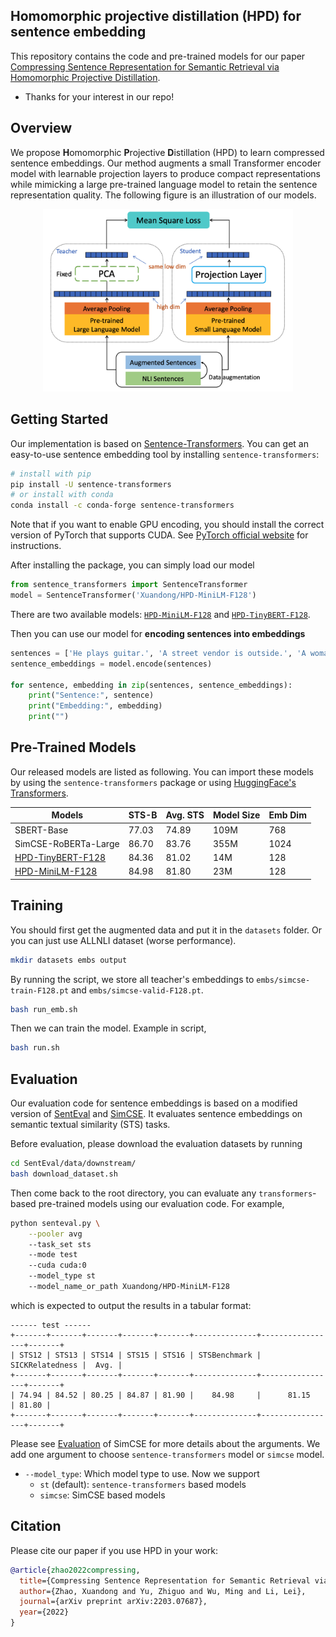 ## Homomorphic projective distillation (HPD) for sentence embedding

This repository contains the code and pre-trained models for our paper [Compressing Sentence Representation for Semantic Retrieval via Homomorphic Projective Distillation](https://arxiv.org/abs/2203.07687).

* Thanks for your interest in our repo!


## Overview

We propose **H**omomorphic **P**rojective **D**istillation (HPD) to learn compressed sentence embeddings. Our method augments a small Transformer encoder model with learnable projection layers to produce compact representations while mimicking a large pre-trained language model to retain the sentence representation quality. The following figure is an illustration of our models.

<div style="text-align: center"><img src="figure/model.png" width="400"></div>


## Getting Started

Our implementation is based on [Sentence-Transformers](https://github.com/UKPLab/sentence-transformers). You can get an easy-to-use sentence embedding tool by installing `sentence-transformers`:

```bash
# install with pip
pip install -U sentence-transformers
# or install with conda
conda install -c conda-forge sentence-transformers
```

Note that if you want to enable GPU encoding, you should install the correct version of PyTorch that supports CUDA. See [PyTorch official website](https://pytorch.org) for instructions.

After installing the package, you can simply load our model
```python
from sentence_transformers import SentenceTransformer
model = SentenceTransformer('Xuandong/HPD-MiniLM-F128')
```

There are two available models: [`HPD-MiniLM-F128`](https://huggingface.co/Xuandong/HPD-MiniLM-F128) and [`HPD-TinyBERT-F128`](https://huggingface.co/Xuandong/HPD-TinyBERT-F128).

Then you can use our model for **encoding sentences into embeddings**
```python
sentences = ['He plays guitar.', 'A street vendor is outside.', 'A woman is reading.']
sentence_embeddings = model.encode(sentences)

for sentence, embedding in zip(sentences, sentence_embeddings):
    print("Sentence:", sentence)
    print("Embedding:", embedding)
    print("")
```

## Pre-Trained Models

Our released models are listed as following. You can import these models by using the `sentence-transformers` package or using [HuggingFace's Transformers](https://github.com/huggingface/transformers). 

| Models               | STS-B   | Avg. STS  | Model Size   | Emb Dim  |
| -------------------- | ------- | --------- | ------------ | -------- |
| SBERT-Base           | 77.03   | 74.89     | 109M         | 768      |
| SimCSE-RoBERTa-Large | 86.70   | 83.76     | 355M         | 1024     |
| [HPD-TinyBERT-F128](https://huggingface.co/Xuandong/HPD-TinyBERT-F128)     | 84.36   | 81.02     | 14M          | 128      |
| [HPD-MiniLM-F128](https://huggingface.co/Xuandong/HPD-MiniLM-F128)      | 84.98   | 81.80     | 23M          | 128      |

## Training

You should first get the augmented data and put it in the `datasets` folder. Or you can just use ALLNLI dataset (worse performance).

```bash
mkdir datasets embs output
```

By running the script, we store all teacher's embeddings to `embs/simcse-train-F128.pt` and `embs/simcse-valid-F128.pt`.
```bash
bash run_emb.sh
```

Then we can train the model. Example in script,

```bash
bash run.sh
```


## Evaluation

Our evaluation code for sentence embeddings is based on a modified version of [SentEval](https://github.com/facebookresearch/SentEval) and [SimCSE](https://github.com/princeton-nlp/SimCSE). It evaluates sentence embeddings on semantic textual similarity (STS) tasks.

Before evaluation, please download the evaluation datasets by running
```bash
cd SentEval/data/downstream/
bash download_dataset.sh
```

Then come back to the root directory, you can evaluate any `transformers`-based pre-trained models using our evaluation code. For example,

```bash
python senteval.py \
    --pooler avg 
    --task_set sts 
    --mode test 
    --cuda cuda:0 
    --model_type st 
    --model_name_or_path Xuandong/HPD-MiniLM-F128
```
which is expected to output the results in a tabular format:
```
------ test ------
+-------+-------+-------+-------+-------+--------------+-----------------+-------+
| STS12 | STS13 | STS14 | STS15 | STS16 | STSBenchmark | SICKRelatedness |  Avg. |
+-------+-------+-------+-------+-------+--------------+-----------------+-------+
| 74.94 | 84.52 | 80.25 | 84.87 | 81.90 |    84.98     |      81.15      | 81.80 |
+-------+-------+-------+-------+-------+--------------+-----------------+-------+
```

Please see [Evaluation](https://github.com/princeton-nlp/SimCSE#evaluation) of SimCSE for more details about the arguments. We add one argument to choose `sentence-transformers` model or `simcse` model.

* `--model_type`: Which model type to use. Now we support
  * `st` (default): `sentence-transformers` based models
  * `simcse`: SimCSE based models


## Citation

Please cite our paper if you use HPD in your work:

```bibtex
@article{zhao2022compressing,
  title={Compressing Sentence Representation for Semantic Retrieval via Homomorphic Projective Distillation},
  author={Zhao, Xuandong and Yu, Zhiguo and Wu, Ming and Li, Lei},
  journal={arXiv preprint arXiv:2203.07687},
  year={2022}
}
```